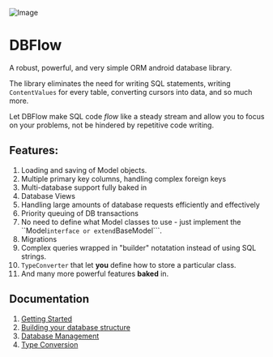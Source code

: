 ![Image](https://github.com/agrosner/DBFlow/blob/master/clear-river.jpg?raw=true)


DBFlow
======

A robust, powerful, and very simple ORM android database library.

The library eliminates the need for writing SQL statements, writing ``ContentValues`` for every table, converting cursors into data, and so much more. 

Let DBFlow make SQL code _flow_ like a steady stream and allow you to focus on your problems, not be hindered by repetitive code writing. 

## Features:

1. Loading and saving of Model objects. 
2. Multiple primary key columns, handling complex foreign keys
3. Multi-database support fully baked in
4. Database Views
5. Handling large amounts of database requests efficiently and effectively
6. Priority queuing of DB transactions
7. No need to define what Model classes to use - just implement the ``Model``` interface or extend ```BaseModel```.
8. Migrations
9. Complex queries wrapped in "builder" notatation instead of using SQL strings.
10. ```TypeConverter``` that let **you** define how to store a particular class.
11. And many more powerful features **baked** in.

## Documentation

1. [Getting Started](https://github.com/agrosner/DBFlow/wiki/Getting-Started)
2. [Building your database structure](https://github.com/agrosner/DBFlow/wiki/Building-your-database-structure)
3. [Database Management](https://github.com/agrosner/DBFlow/wiki/dbmanagement)
4. [Type Conversion](https://github.com/agrosner/DBFlow/wiki/typeconverters)
